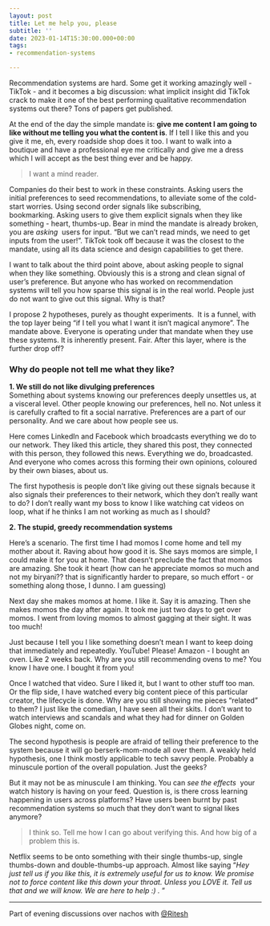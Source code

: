 ```yaml
---
layout: post
title: Let me help you, please
subtitle: ''
date: 2023-01-14T15:30:00.000+00:00
tags:
- recommendation-systems

---
```

Recommendation systems are hard. Some get it working amazingly well - TikTok - and it becomes a big discussion: what implicit insight did TikTok crack to make it one of the best performing qualitative recommendation systems out there? Tons of papers get published.

At the end of the day the simple mandate is: **give me content I am going to like without me telling you what the content is**. If I tell I like this and you give it me, eh, every roadside shop does it too. I want to walk into a boutique and have a professional eye me critically and give me a dress which I will accept as the best thing ever and be happy.

> I want a mind reader.

Companies do their best to work in these constraints. Asking users the initial preferences to seed recommendations, to alleviate some of the cold-start worries. Using second order signals like subscribing, bookmarking. Asking users to give them explicit signals when they like something - heart, thumbs-up. Bear in mind the mandate is already broken, you are _asking_  users for input. “But we can’t read minds, we need to get inputs from the user!”. TikTok took off because it was the closest to the mandate, using all its data science and design capabilities to get there.

I want to talk about the third point above, about asking people to signal when they like something. Obviously this is a strong and clean signal of user’s preference. But anyone who has worked on recommendation systems will tell you how sparse this signal is in the real world. People just do not want to give out this signal. Why is that?

I propose 2 hypotheses, purely as thought experiments.  It is a funnel, with the top layer being “if I tell you what I want it isn’t magical anymore”. The mandate above. Everyone is operating under that mandate when they use these systems. It is inherently present. Fair. After this layer, where is the further drop off?

### Why do people not tell me what they like?

**1. We still do not like divulging preferences**  
Something about systems knowing our preferences deeply unsettles us, at a visceral level. Other people knowing our preferences, hell no. Not unless it is carefully crafted to fit a social narrative. Preferences are a part of our personality. And we care about how people see us.

Here comes LinkedIn and Facebook which broadcasts everything we do to our network. They liked this article, they shared this post, they connected with this person, they followed this news. Everything we do, broadcasted. And everyone who comes across this forming their own opinions, coloured by their own biases, about us.

The first hypothesis is people don’t like giving out these signals because it also signals their preferences to their network, which they don’t really want to do? I don’t really want my boss to know I like watching cat videos on loop, what if he thinks I am not working as much as I should?

**2. The stupid, greedy recommendation systems**

Here’s a scenario. The first time I had momos I come home and tell my mother about it. Raving about how good it is. She says momos are simple, I could make it for you at home. That doesn’t preclude the fact that momos are amazing. She took it heart (how can he appreciate momos so much and not my biryani?? that is significantly harder to prepare, so much effort - or something along those, I dunno. I am guessing)

Next day she makes momos at home. I like it. Say it is amazing. Then she makes momos the day after again. It took me just two days to get over momos. I went from loving momos to almost gagging at their sight. It was too much!

Just because I tell you I like something doesn’t mean I want to keep doing that immediately and repeatedly. YouTube! Please! Amazon - I bought an oven. Like 2 weeks back. Why are you still recommending ovens to me? You know I have one. I bought it from you!

Once I watched that video. Sure I liked it, but I want to other stuff too man. Or the flip side, I have watched every big content piece of this particular creator, the lifecycle is done. Why are you still showing me pieces “related” to them? I just like the comedian, I have seen all their skits. I don’t want to watch interviews and scandals and what they had for dinner on Golden Globes night, come on.

The second hypothesis is people are afraid of telling their preference to the system because it will go berserk-mom-mode all over them. A weakly held hypothesis, one I think mostly applicable to tech savvy people. Probably a minuscule portion of the overall population. Just the geeks?

But it may not be as minuscule I am thinking. You can _see the effects_  your watch history is having on your feed. Question is, is there cross learning happening in users across platforms? Have users been burnt by past recommendation systems so much that they don’t want to signal likes anymore?

> I think so. Tell me how I can go about verifying this. And how big of a problem this is.

Netflix seems to be onto something with their single thumbs-up, single thumbs-down and double-thumbs-up approach. Almost like saying “_Hey just tell us if you like this, it is extremely useful for us to know. We promise not to force content like this down your throat. Unless you LOVE it. Tell us that and we will know. We are here to help :) ._ ”

***

Part of evening discussions over nachos with [@Ritesh](https://blog.badpallod.com/) 